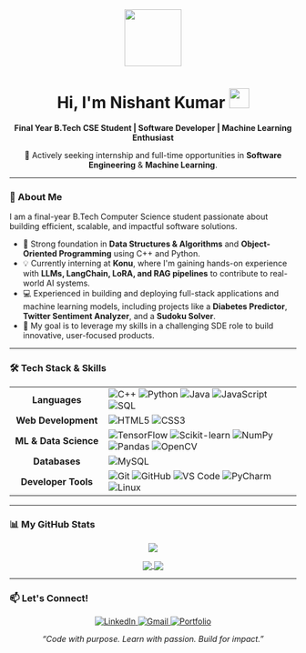 <div id="header" align="center">
  <img src="https://media.giphy.com/media/M9gbBd9nbDrOTu1Mqx/giphy.gif" width="100"/>
  <h1>
    Hi, I'm Nishant Kumar
    <img src="https://emojis.slackmojis.com/emojis/images/1531849430/4246/blob-sunglasses.gif?1531849430" width="35"/>
  </h1>
  <p>
    <strong>Final Year B.Tech CSE Student | Software Developer | Machine Learning Enthusiast</strong>
  </p>
  <p>
    🚀 Actively seeking internship and full-time opportunities in <strong>Software Engineering</strong> & <strong>Machine Learning</strong>.
  </p>
</div>

---

### 🧐 About Me

I am a final-year B.Tech Computer Science student passionate about building efficient, scalable, and impactful software solutions.

-   🧠 Strong foundation in **Data Structures & Algorithms** and **Object-Oriented Programming** using C++ and Python.
-   💡 Currently interning at **Konu**, where I'm gaining hands-on experience with **LLMs, LangChain, LoRA, and RAG pipelines** to contribute to real-world AI systems.
-   💻 Experienced in building and deploying full-stack applications and machine learning models, including projects like a **Diabetes Predictor**, **Twitter Sentiment Analyzer**, and a **Sudoku Solver**.
-   🎯 My goal is to leverage my skills in a challenging SDE role to build innovative, user-focused products.

---

### 🛠️ Tech Stack & Skills

<table align="center">
  <tr>
    <td align="center" width="150">
      <strong>Languages</strong>
    </td>
    <td>
      <img src="https://img.shields.io/badge/C++-00599C?style=for-the-badge&logo=cplusplus&logoColor=white" alt="C++">
      <img src="https://img.shields.io/badge/Python-3776AB?style=for-the-badge&logo=python&logoColor=white" alt="Python">
      <img src="https://img.shields.io/badge/Java-ED8B00?style=for-the-badge&logo=java&logoColor=white" alt="Java">
      <img src="https://img.shields.io/badge/JavaScript-F7DF1E?style=for-the-badge&logo=javascript&logoColor=black" alt="JavaScript">
      <img src="https://img.shields.io/badge/SQL-4479A1?style=for-the-badge&logo=mysql&logoColor=white" alt="SQL">
    </td>
  </tr>
  <tr>
    <td align="center">
      <strong>Web Development</strong>
    </td>
    <td>
      <img src="https://img.shields.io/badge/HTML5-E34F26?style=for-the-badge&logo=html5&logoColor=white" alt="HTML5">
      <img src="https://img.shields.io/badge/CSS3-1572B6?style=for-the-badge&logo=css3&logoColor=white" alt="CSS3">
    </td>
  </tr>
  <tr>
    <td align="center">
      <strong>ML & Data Science</strong>
    </td>
    <td>
      <img src="https://img.shields.io/badge/TensorFlow-FF6F00?style=for-the-badge&logo=tensorflow&logoColor=white" alt="TensorFlow">
      <img src="https://img.shields.io/badge/Scikit--Learn-F7931E?style=for-the-badge&logo=scikit-learn&logoColor=white" alt="Scikit-learn">
      <img src="https://img.shields.io/badge/NumPy-013243?style=for-the-badge&logo=numpy&logoColor=white" alt="NumPy">
      <img src="https://img.shields.io/badge/Pandas-150458?style=for-the-badge&logo=pandas&logoColor=white" alt="Pandas">
      <img src="https://img.shields.io/badge/OpenCV-5C3EE8?style=for-the-badge&logo=opencv&logoColor=white" alt="OpenCV">
    </td>
  </tr>
    <tr>
    <td align="center">
      <strong>Databases</strong>
    </td>
    <td>
      <img src="https://img.shields.io/badge/MySQL-4479A1?style=for-the-badge&logo=mysql&logoColor=white" alt="MySQL">
    </td>
  </tr>
  <tr>
    <td align="center">
      <strong>Developer Tools</strong>
    </td>
    <td>
      <img src="https://img.shields.io/badge/Git-F05032?style=for-the-badge&logo=git&logoColor=white" alt="Git">
      <img src="https://img.shields.io/badge/GitHub-181717?style=for-the-badge&logo=github&logoColor=white" alt="GitHub">
      <img src="https://img.shields.io/badge/VS_Code-007ACC?style=for-the-badge&logo=visual-studio-code&logoColor=white" alt="VS Code">
      <img src="https://img.shields.io/badge/PyCharm-000000?style=for-the-badge&logo=pycharm&logoColor=white" alt="PyCharm">
      <img src="https://img.shields.io/badge/Linux-FCC624?style=for-the-badge&logo=linux&logoColor=black" alt="Linux">
    </td>
  </tr>
</table>

---

### 📊 My GitHub Stats

<p align="center">
  <a href="https://github.com/Nishantr846">
    <img align="center" src="https://github-readme-stats.vercel.app/api/top-langs/?username=Nishantr846&layout=compact&theme=tokyonight&hide_border=true" />
  </a>
</p>
<p align="center">
  <a href="https://github.com/Nishantr846">
    <img align="center" src="https://github-readme-stats.vercel.app/api?username=Nishantr846&show_icons=true&theme=tokyonight&hide_border=true" />
  </a>
  <a href="https://github.com/Nishantr846">
    <img align="center" src="https://github-readme-streak-stats.herokuapp.com/?user=Nishantr846&theme=tokyonight&hide_border=true" />
  </a>
</p>

---

### 📫 Let's Connect!

<p align="center">
  <a href="https://www.linkedin.com/in/nishantr846">
    <img src="https://img.shields.io/badge/LinkedIn-0077B5?style=for-the-badge&logo=linkedin&logoColor=white" alt="LinkedIn">
  </a>
  <a href="mailto:nishantr846@gmail.com">
    <img src="https://img.shields.io/badge/Gmail-D14836?style=for-the-badge&logo=gmail&logoColor=white" alt="Gmail">
  </a>
  <a href="https://nishantr846.vercel.app">
    <img src="https://img.shields.io/badge/Portfolio-000000?style=for-the-badge&logo=vercel&logoColor=white" alt="Portfolio">
  </a>
</p>

<p align="center">
  <em>“Code with purpose. Learn with passion. Build for impact.”</em>
</p>
